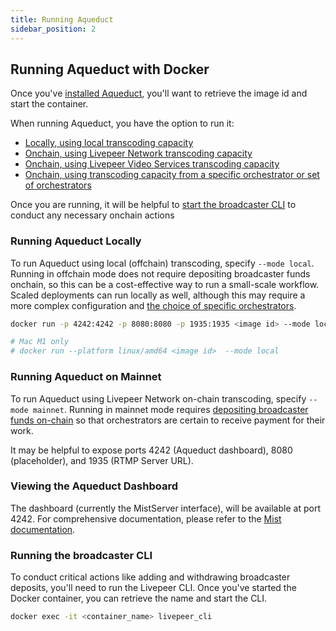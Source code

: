 ```yaml
---
title: Running Aqueduct
sidebar_position: 2
---
```


## Running Aqueduct with Docker
Once you've [installed Aqueduct](/broadcasters/getting-started/install), you'll want to retrieve the image id and start the container. 

When running Aqueduct, you have the option to run it:
- [Locally, using local transcoding capacity](#running-aqueduct-locally)
- [Onchain, using Livepeer Network transcoding capacity](#running-aqueduct-on-mainnet)
- [Onchain, using Livepeer Video Services transcoding capacity](#running-aqueduct-with-livepeercom)
- [Onchain, using transcoding capacity from a specific orchestrator or set of orchestrators](/broadcasters/how-to-guides/choose-orchestrator)

Once you are running, it will be helpful to [start the broadcaster CLI](#running-the-broadcaster-cli) to conduct any necessary onchain actions

### Running Aqueduct Locally

To run Aqueduct using local (offchain) transcoding, specify `--mode local`. Running in offchain mode does not require depositing broadcaster funds onchain, so this can be a cost-effective way to run a small-scale workflow. Scaled deployments can run locally as well, although this may require a more complex configuration and [the choice of specific orchestrators](/broadcasters/how-to-guides/choose-orchestrator).

```bash
docker run -p 4242:4242 -p 8080:8080 -p 1935:1935 <image id> --mode local

# Mac M1 only
# docker run --platform linux/amd64 <image id>  --mode local
```

### Running Aqueduct on Mainnet

To run Aqueduct using Livepeer Network on-chain transcoding, specify `--mode mainnet`. Running in mainnet mode requires [depositing broadcaster funds on-chain](/broadcasters/getting-started/deposit-broadcasting-funds.md) so that orchestrators are certain to receive payment for their work.

It may be helpful to expose ports 4242 (Aqueduct dashboard), 8080 (placeholder), and 1935 (RTMP Server URL).

### Viewing the Aqueduct Dashboard

The dashboard (currently the MistServer interface), will be available at port 4242. For comprehensive documentation, please refer to the [Mist documentation](https://mistserver.org/documentation).

### Running the broadcaster CLI 

To conduct critical actions like adding and withdrawing broadcaster deposits, you'll need to run the Livepeer CLI. Once you've started the Docker container, you can retrieve the name and start the CLI.

```bash
docker exec -it <container_name> livepeer_cli
```
